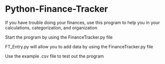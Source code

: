 # Python-Finance-Tracker
If you have trouble doing your finances, use this program to help you in your calculations, categorization, and organization

Start the program by using the FinanceTracker.py file

FT_Entry.py will allow you to add data by using the FinanceTracker.py file

Use the example .csv file to test out the program
